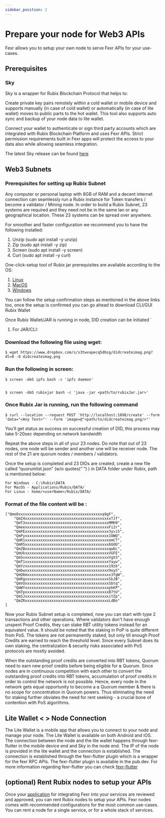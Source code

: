 ```yaml
---
sidebar_position: 2
---
```


# Prepare your node for Web3 APIs

Fexr allows you to setup your own node to serve Fexr APIs for your use-cases.

## Prerequisites

### Sky

Sky is a wrapper for Rubix Blockchain Protocol that helps to:

Create private key pairs remotely within a cold wallet or mobile device and supports manually (in case of cold wallet) or automatically (in case of lite wallet) moves to public parts to the hot wallet. This tool also supports auto sync and backup of your node data to lite wallet.

Connect your wallet to authenticate or sign third party accounts which are integrated with Rubix Blockchain Platform and uses Fexr APIs. Strict permission requirements built in Fexr apps will protect the access to your data also while allowing seamless integration.

The latest Sky release can be found [here](https://github.com/getfexr/sky/releases/tag/0.1.0)




## Web3 Subnets

### Prerequisites for setting up Rubix Subnet

Any computer or personal laptop with 8GB of RAM and a decent internet connection can seamlessly run a Rubix instance for Token transfers / become a validator / Mining node. In order to build a Rubix Subnet, 23 systems are required and they need not be in the same lan or any geographical location. These 23 systems can be spread over anywhere. 

For smoother and faster configuration we recommend you to have the following installed:

1. Unzip (sudo apt install -y unzip)
2. Zip (sudo apt install -y zip)
3. Screen (sudo apt install -y screen)
4. Curl (sudo apt install -y curl)

One-click-setup tool of Rubix jar prerequisites are available according to the OS:

1. [Linux](https://github.com/rubixchain/rubixnetwork/raw/master/setupscripts/OneClickSetup/RubixOneClickSetup-Linux)
2. [MacOS](https://github.com/rubixchain/rubixnetwork/raw/master/setupscripts/OneClickSetup/RubixOneClickSetup-MacOS)
3. [Windows](https://github.com/rubixchain/rubixnetwork/raw/master/setupscripts/OneClickSetup/RubixOneClickSetup-Windows.exe)

You can follow the setup confirmation steps as mentioned in the above links too, once the setup is confirmed you can go ahead to download CLI/GUI Rubix Wallet

Once Rubix Wallet/JAR is running in node, DID creation can be initiated
`
1. For JAR/CLI:

 ### Download the following file using wget:
 
```
$ wget https://www.dropbox.com/s/s3twvapecq5dbsg/didcreateimag.png?dl=0 -O didcreateimag.png

```


### Run the following in screen:

```
$ screen -dmS ipfs bash -c 'ipfs daemon'


$ screen -dmS rubixjar bash -c 'java -jar <path/to/rubixJar.jar>'

```

### Once Rubix Jar is running, run the following command

```
$ curl --location --request POST 'http://localhost:1898/create' --form 'data="<Any Text>"' --form 'image=@"<path/to/didcreateimag.png/>"'

```
You’ll get status as success on successful creation of DID, this process may take 5-20sec depending on network bandwidth

Repeat the above steps in all of your 23 nodes. Do note that out of 23 nodes, one node will be sender and another one will be receiver node. The rest of the 21 are quorum nodes / members / validators.


Once the setup is completed and 23 DIDs are created, create a new file called “quorumlist.json” (w/o quotes(“ ”) ) in DATA folder under Rubix, path is mentioned below:

```
For Windows - C:\Rubix\DATA
For MacOS - Applications/Rubix/DATA/
For Linux - home/<userName>/Rubix/DATA/

```

### Format of the file content will be : 



```
["Qme8xxxxxxxxxxxxxxxxxxxxxxxxxxxxxxxxxxxxxxq9gF",
    "QmZ4xxxxxxxxxxxxxxxxxxxxxxxxxxxxxxxxxxxxxxxTJf",
    "QmT3xxxxxxxxxxxxxxxxxxxxxxxxxxxxxxxxxxxxxxMMH9",
    "QmeexxxxxxxxxxxxxxxxxxxxxxxxxxxxxxxxxxxxxxFi2r",
    "QmPExxxxxxxxxxxxxxxxxxxxxxxxxxxxxxxxxxxxxx3yvi5",
    "QmPyxxxxxxxxxxxxxxxxxxxxxxxxxxxxxxxxxxxxxx1UWQ",
    "QmR1xxxxxxxxxxxxxxxxxxxxxxxxxxxxxxxxxxxxxxemCT",
    "QmR5xxxxxxxxxxxxxxxxxxxxxxxxxxxxxxxxxxxxxx6UdU",
    "QmZBxxxxxxxxxxxxxxxxxxxxxxxxxxxxxxxxxxxxxxqwbL",
    "QmUkxxxxxxxxxxxxxxxxxxxxxxxxxxxxxxxxxxxxxxVGFE",
    "QmSvxxxxxxxxxxxxxxxxxxxxxxxxxxxxxxxxxxxxxxVgX3",
    "QmT1xxxxxxxxxxxxxxxxxxxxxxxxxxxxxxxxxxxxxxYayw",
    "QmYzxxxxxxxxxxxxxxxxxxxxxxxxxxxxxxxxxxxxxx19zb",
    "Qmbwxxxxxxxxxxxxxxxxxxxxxxxxxxxxxxxxxxxxxx9oyS",
    "QmQ6mxxxxxxxxxxxxxxxxxxxxxxxxxxxxxxxxxxxxxx3fgW",
    "QmRgxxxxxxxxxxxxxxxxxxxxxxxxxxxxxxxxxxxxxxSkJB",
    "QmVUxxxxxxxxxxxxxxxxxxxxxxxxxxxxxxxxxxxxxxSbtq",
    "QmWYxxxxxxxxxxxxxxxxxxxxxxxxxxxxxxxxxxxxxxpkKP",
    "QmTpxxxxxxxxxxxxxxxxxxxxxxxxxxxxxxxxxxxxxxB7tU",
    "QmSJxxxxxxxxxxxxxxxxxxxxxxxxxxxxxxxxxxxxxxiYZp",
    "QmZRxxxxxxxxxxxxxxxxxxxxxxxxxxxxxxxxxxxxxxLdBo"
]

```

 
Now your Rubix Subnet setup is completed, now  you can start with type 2 transactions and other operations.
Where validators don't have enough unspent Proof Credits, they can stake RBT utility tokens instead for an equivalent value. It should be noted that the staking in PoP is quite different from PoS. The tokens are not permanently staked, but only till enough Proof Credits are earned to reach the threshold level. Since every Subnet does its own staking, the centralization & security risks associated with PoS protocols are mostly avoided. 

When the outstanding proof credits are converted into RBT tokens, Quorum need to earn new proof credits before being eligible for ⍺ Quorum. Since nodes are in continuous competition with each other to convert the outstanding proof credits into RBT tokens, accumulation of proof credits in order to control the network is not possible. Hence, every node in the network gets equal opportunity to become a ⍺ Quorum member & there is no scope for concentration in Quorum powers. Thus eliminating the need for staking further obviates the need for rent seeking - a crucial bone of contention with PoS algorithms.





## Lite Wallet < > Node Connection

The Lite Wallet is a mobile app that allows you to connect to your node and manage your node. The Lite Wallet is available on both Android and iOS. The connection between the node and the lite wallet happens through fexr-flutter in the mobile device end and Sky in the node end. The IP of the node is provided in the lite wallet and the connection is established. The connection is established through the fexr-flutter plugin which is a wrapper for the fexr RPC APIs. The fexr-flutter plugin is available in the pub.dev. For more information regarding fexr-flutter you can check [fexr-flutter](https://github.com/getfexr/fexr-flutter) 


## (optional) Rent Rubix nodes to setup your APIs

Once your [application](/apply) for integrating Fexr into your services are reviewed and approved, you can rent Rubix nodes to setup your APIs. Fexr nodes comes with recommended configurations for the most common use-cases. You can rent a node for a single service, or for a whole stack of services.
